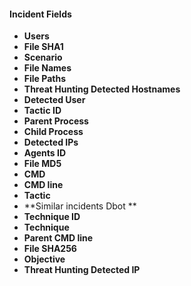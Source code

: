 
#### Incident Fields
- **Users**
- **File SHA1**
- **Scenario**
- **File Names**
- **File Paths**
- **Threat Hunting Detected Hostnames**
- **Detected User**
- **Tactic ID**
- **Parent Process**
- **Child Process**
- **Detected IPs**
- **Agents ID**
- **File MD5**
- **CMD**
- **CMD line**
- **Tactic**
- **Similar incidents Dbot **
- **Technique ID**
- **Technique**
- **Parent CMD line**
- **File SHA256**
- **Objective**
- **Threat Hunting Detected IP**
